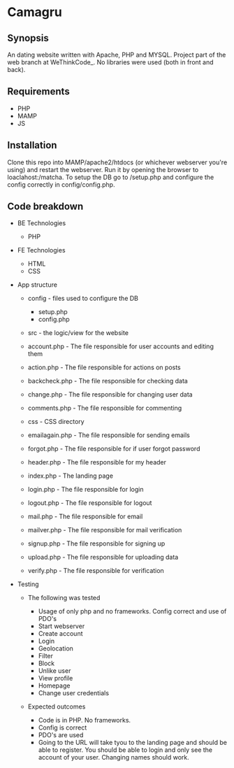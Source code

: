 # Camagru

## Synopsis

An dating website written with Apache, PHP and MYSQL. Project part of the web branch at WeThinkCode_.
No libraries were used (both in front and back).

## Requirements

* PHP
* MAMP
* JS

## Installation 

Clone this repo into MAMP/apache2/htdocs (or whichever webserver you're using) and restart the webserver. Run it by opening the browser to loaclahost:<webserver port>/matcha. To setup the DB go to /setup.php and configure the config correctly in config/config.php. 

## Code breakdown

* BE Technologies

	* PHP


* FE Technologies 

	* HTML 
	* CSS

* App structure

	* config - files used to configure the DB
		* setup.php
		* config.php

	* src - the logic/view for the website

	* account.php - The file responsible for user accounts and editing them
	* action.php - The file responsible for actions on posts
	* backcheck.php - The file responsible for checking data
	* change.php - The file responsible for changing user data
	* comments.php - The file responsible for commenting
	* css - CSS directory
	* emailagain.php - The file responsible for sending emails
	* forgot.php - The file responsible for if user forgot password
	* header.php - The file responsible for my header
	* index.php - The landing page
	* login.php - The file responsible for login
	* logout.php - The file responsible for logout
	* mail.php - The file responsible for email
	* mailver.php - The file responsible for mail verification 
	* signup.php - The file responsible for signing up 
	* upload.php - The file responsible for uploading data
	* verify.php - The file responsible for verification 

* Testing

	* The following was tested

		* Usage of only php and no frameworks. Config correct and use of PDO's
		* Start webserver
		* Create account
		* Login
		* Geolocation
		* Filter
		* Block
		* Unlike user
		* View profile
		* Homepage
		* Change user credentials

	* Expected outcomes

		* Code is in PHP. No frameworks.
		* Config is correct
		* PDO's are used
		* Going to the URL will take tyou to the landing page and should be able to register. You should be able to login and only see the account of your user. Changing names should work. 
